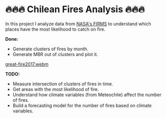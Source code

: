 # 🔥🔥🔥 Chilean Fires Analysis 🔥🔥🔥

In this project I analyze data from [NASA's FIRMS](https://earthdata.nasa.gov/firms) to understand which places have the most likelihood to catch on fire.

**Done:**
- Generate clusters of fires by month.
- Generate MBR out of clusters and plot it.
  
[great-fire2017.webm](https://github.com/sebastiantare/chileanfires/assets/106767449/1c7a7a55-a0a7-4444-92a1-b9a818edb293)


**TODO:**

- Measure intersection of clusters of fires in time.
- Get areas with the most likelihood of fire.
- Understand how climate variables (from Meteochile) affect the number of fires.
- Build a forecasting model for the number of fires based on climate variables.

